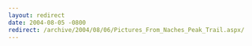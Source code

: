 ```yaml
---
layout: redirect
date: 2004-08-05 -0800
redirect: /archive/2004/08/06/Pictures_From_Naches_Peak_Trail.aspx/
---
```


